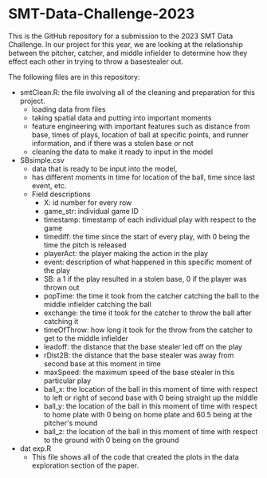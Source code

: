 # SMT-Data-Challenge-2023

This is the GitHub repository for a submission to the 2023 SMT Data Challenge. In our project for this year, we are looking at the relationship between the pitcher, catcher, and middle infielder to determine how they effect each other in trying to throw a basestealer out. 

The following files are in this repository:
* smtClean.R: the file involving all of the cleaning and preparation for this project.
  * loading data from files
  * taking spatial data and putting into important moments
  * feature engineering with important features such as distance from base, times of plays, location of ball at specific points, and runner information, and if there was a stolen base or not
  * cleaning the data to make it ready to input in the model
* SBsimple.csv
  * data that is ready to be input into the model,
  * has different moments in time for location of the ball, time since last event, etc.
  * Field descriptions
    * X: id number for every row
    * game_str: individual game ID
    * timestamp: timestamp of each individual play with respect to the game
    * timediff: the time since the start of every play, with 0 being the time the pitch is released
    * playerAct: the player making the action in the play
    * event: description of what happened in this specific moment of the play
    * SB: a 1 if the play resulted in a stolen base, 0 if the player was thrown out
    * popTime: the time it took from the catcher catching the ball to the middle infielder catching the ball
    * exchange: the time it took for the catcher to throw the ball after catching it
    * timeOfThrow: how long it took for the throw from the catcher to get to the middle infielder
    * leadoff: the distance that the base stealer led off on the play
    * rDist2B: the distance that the base stealer was away from second base at this moment in time
    * maxSpeed: the maximum speed of the base stealer in this particular play
    * ball_x: the location of the ball in this moment of time with respect to left or right of second base with 0 being straight up the middle
    * ball_y: the location of the ball in this moment of time with respect to home plate with 0 being on home plate and 60.5 being at the pitcher's mound
    * ball_z: the location of the ball in this moment of time with respect to the ground with 0 being on the ground
* dat exp.R
  *  This file shows all of the code that created the plots in the data exploration section of the paper.
